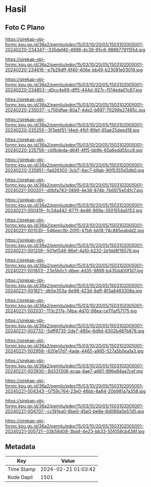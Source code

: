 # Hasil

## Foto C Plano

https://sirekap-obj-formc.kpu.go.id/36a2/pemilu/pdpr/15/03/10/20/05/1503102005001-20240220-234347--335def40-4998-4c39-95c6-988677911554.jpg

https://sirekap-obj-formc.kpu.go.id/36a2/pemilu/pdpr/15/03/10/20/05/1503102005001-20240220-234616--e7b29dff-6f40-406e-bb49-b23081e03019.jpg

https://sirekap-obj-formc.kpu.go.id/36a2/pemilu/pdpr/15/03/10/20/05/1503102005001-20240220-234853--d0cc4e69-dff5-444d-927c-f514eda01c87.jpg

https://sirekap-obj-formc.kpu.go.id/36a2/pemilu/pdpr/15/03/10/20/05/1503102005001-20240220-235037--c700dfae-80a7-4de2-b697-70299e27495c.jpg

https://sirekap-obj-formc.kpu.go.id/36a2/pemilu/pdpr/15/03/10/20/05/1503102005001-20240220-235255--3f3ebf51-14ed-4fb1-89ef-65ae25deed18.jpg

https://sirekap-obj-formc.kpu.go.id/36a2/pemilu/pdpr/15/03/10/20/05/1503102005001-20240220-235756--cbfbdeda-d64f-4ff5-bb9b-65a6edd55cc8.jpg

https://sirekap-obj-formc.kpu.go.id/36a2/pemilu/pdpr/15/03/10/20/05/1503102005001-20240220-235951--fad26302-3cb7-4ac7-b9ab-90f5355d3db0.jpg

https://sirekap-obj-formc.kpu.go.id/36a2/pemilu/pdpr/15/03/10/20/05/1503102005001-20240221-000201--d0bfa783-0899-4e38-874b-7b6975e04fc7.jpg

https://sirekap-obj-formc.kpu.go.id/36a2/pemilu/pdpr/15/03/10/20/05/1503102005001-20240221-000419--fc34a442-677f-4e46-869a-3501554a5153.jpg

https://sirekap-obj-formc.kpu.go.id/36a2/pemilu/pdpr/15/03/10/20/05/1503102005001-20240221-001030--546eec0b-20f0-47b6-bb18-74c885eabdd2.jpg

https://sirekap-obj-formc.kpu.go.id/36a2/pemilu/pdpr/15/03/10/20/05/1503102005001-20240221-001209--501ef548-86ef-4a10-b232-2e1dd8f16576.jpg

https://sirekap-obj-formc.kpu.go.id/36a2/pemilu/pdpr/15/03/10/20/05/1503102005001-20240221-001603--23e5b0c1-d6ee-4d35-9899-b435dd00f1d7.jpg

https://sirekap-obj-formc.kpu.go.id/36a2/pemilu/pdpr/15/03/10/20/05/1503102005001-20240221-001821--db5e353a-6e98-423d-9aff-8f3a8483308a.jpg

https://sirekap-obj-formc.kpu.go.id/36a2/pemilu/pdpr/15/03/10/20/05/1503102005001-20240221-002031--113c217e-74ba-4d70-98ea-ce111af57175.jpg

https://sirekap-obj-formc.kpu.go.id/36a2/pemilu/pdpr/15/03/10/20/05/1503102005001-20240221-002732--5dff6735-2de7-485e-8d9d-6302b487b878.jpg

https://sirekap-obj-formc.kpu.go.id/36a2/pemilu/pdpr/15/03/10/20/05/1503102005001-20240221-002959--620e17d7-4ade-4465-a985-527a5b0ea1a3.jpg

https://sirekap-obj-formc.kpu.go.id/36a2/pemilu/pdpr/15/03/10/20/05/1503102005001-20240221-003930--8d331308-ecaa-4ae7-a661-996e84aa7cef.jpg

https://sirekap-obj-formc.kpu.go.id/36a2/pemilu/pdpr/15/03/10/20/05/1503102005001-20240221-004343--0759c764-23e0-46bb-8a64-20b981a7a358.jpg

https://sirekap-obj-formc.kpu.go.id/36a2/pemilu/pdpr/15/03/10/20/05/1503102005001-20240221-004707--cc191ea0-6be0-45e0-be8e-8d089a0e57d5.jpg

https://sirekap-obj-formc.kpu.go.id/36a2/pemilu/pdpr/15/03/10/20/05/1503102005001-20240221-005721--03b58d08-3bd4-4e23-bb33-55f058cb438f.jpg


## Metadata

| Key        | Value               |
| ---------- | ------------------- |
| Time Stamp | 2024-02-21 01:03:42 |
| Kode Dapil | 1501                |



